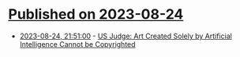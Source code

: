 # [Published on 2023-08-24](index.md)

* [2023-08-24, 21:51:00](https://soylentnews.org/article.pl?sid=23/08/24/0036210&from=rss) - [US Judge: Art Created Solely by Artificial Intelligence Cannot be Copyrighted](https://soylentnews.org/article.pl?sid=23/08/24/0036210&from=rss)
